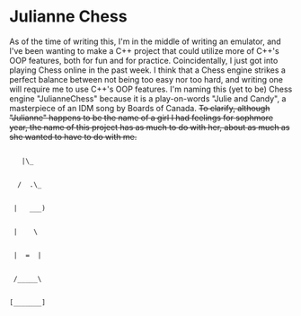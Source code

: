 # Julianne Chess


As of the time of writing this, I'm in the middle of writing an emulator, and I've been wanting to make a C++ project that could utilize more of C++'s OOP features, both for fun and for practice. Coincidentally, I just got into playing Chess online in the past week. I think that a Chess engine strikes a perfect balance between not being too easy nor too hard, and writing one will require me to use C++'s OOP features. I'm naming this (yet to be) Chess engine "JulianneChess" because it is a play-on-words "Julie and Candy", a masterpiece of an IDM song by Boards of Canada. ~~To clarify, although "Julianne" happens to be the name of a girl I had feelings for sophmore year, the name of this project has as much to do with her, about as much as she wanted to have to do with me.~~

<code>
&nbsp;&nbsp;&nbsp;|\_
&nbsp;&nbsp;&nbsp;<br>
&nbsp;&nbsp;/&nbsp;&nbsp;.\_&nbsp;
&nbsp;&nbsp;<br>
&nbsp;|&nbsp;&nbsp;&nbsp;___)
&nbsp;<br>
&nbsp;|&nbsp;&nbsp;&nbsp;&nbsp;\
&nbsp;<br>
&nbsp;|&nbsp;&nbsp;=&nbsp;&nbsp;|
&nbsp;<br>
&nbsp;/_____\
&nbsp;<br>
[_______]
</code>